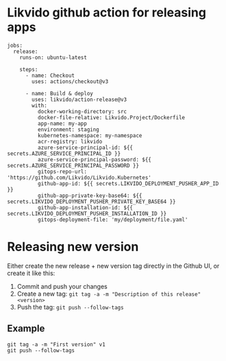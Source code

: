 # Likvido github action for releasing apps

```
jobs:
  release:
    runs-on: ubuntu-latest

    steps:
      - name: Checkout
        uses: actions/checkout@v3

      - name: Build & deploy
        uses: likvido/action-release@v3
        with:
          docker-working-directory: src
          docker-file-relative: Likvido.Project/Dockerfile
          app-name: my-app
          environment: staging
          kubernetes-namespace: my-namespace
          acr-registry: likvido
          azure-service-principal-id: ${{ secrets.AZURE_SERVICE_PRINCIPAL_ID }}
          azure-service-principal-password: ${{ secrets.AZURE_SERVICE_PRINCIPAL_PASSWORD }}
          gitops-repo-url: 'https://github.com/Likvido/Likvido.Kubernetes'
          github-app-id: ${{ secrets.LIKVIDO_DEPLOYMENT_PUSHER_APP_ID }}
          github-app-private-key-base64: ${{ secrets.LIKVIDO_DEPLOYMENT_PUSHER_PRIVATE_KEY_BASE64 }}
          github-app-installation-id: ${{ secrets.LIKVIDO_DEPLOYMENT_PUSHER_INSTALLATION_ID }}
          gitops-deployment-file: 'my/deployment/file.yaml'
```


# Releasing new version

Either create the new release + new version tag directly in the Github UI, or create it like this:

1. Commit and push your changes
2. Create a new tag: `git tag -a -m "Description of this release" <version>`
3. Push the tag: `git push --follow-tags`

## Example

```
git tag -a -m "First version" v1
git push --follow-tags
```
